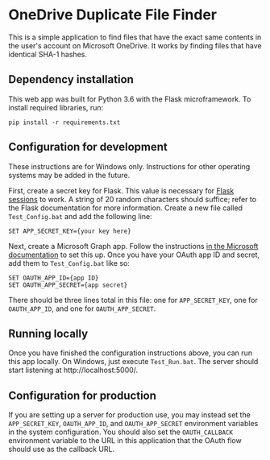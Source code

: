 # OneDrive Duplicate File Finder

This is a simple application to find files that have the exact same contents in
the user's account on Microsoft OneDrive. It works by finding files that have
identical SHA-1 hashes.

## Dependency installation

This web app was built for Python 3.6 with the Flask microframework. To install
required libraries, run:

    pip install -r requirements.txt

## Configuration for development

These instructions are for Windows only. Instructions for other operating
systems may be added in the future.

First, create a secret key for Flask. This value is necessary for [Flask
sessions](http://flask.pocoo.org/docs/1.0/quickstart/#sessions) to work. A
string of 20 random characters should suffice; refer to the Flask documentation
for more information. Create a new file called `Test_Config.bat` and add the
following line:

    SET APP_SECRET_KEY={your key here}

Next, create a Microsoft Graph app. Follow the instructions [in the Microsoft
documentation](https://docs.microsoft.com/graph/auth-register-app-v2) to set
this up. Once you have your OAuth app ID and secret, add them to
`Test_Config.bat` like so:

	SET OAUTH_APP_ID={app ID}
	SET OAUTH_APP_SECRET={app secret}

There should be three lines total in this file: one for `APP_SECRET_KEY`, one
for `OAUTH_APP_ID`, and one for `OAUTH_APP_SECRET`.

## Running locally

Once you have finished the configuration instructions above, you can run this
app locally. On Windows, just execute `Test_Run.bat`. The server should start
listening at http://localhost:5000/.

## Configuration for production

If you are setting up a server for production use, you may instead set the
`APP_SECRET_KEY`, `OAUTH_APP_ID`, and `OAUTH_APP_SECRET` environment variables
in the system configuration. You should also set the `OAUTH_CALLBACK`
environment variable to the URL in this application that the OAuth flow should
use as the callback URL.
